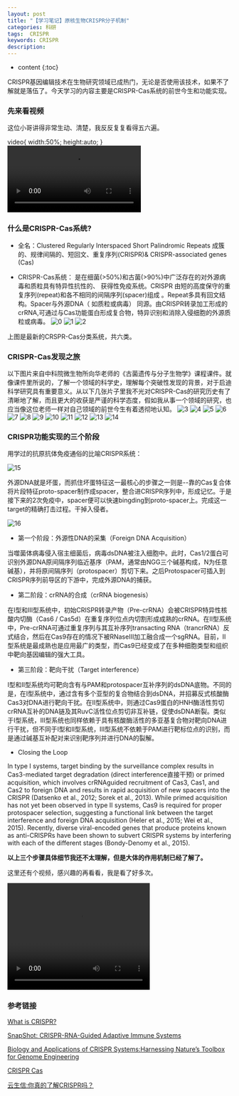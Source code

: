 ```yaml
---
layout: post
title: "【学习笔记】原核生物CRISPR分子机制"
categories: 科研
tags:  CRISPR 
keywords: CRISPR
description: 
---
```


* content
{:toc}


CRISPR基因编辑技术在生物研究领域已成热门，无论是否使用该技术，如果不了解就是落伍了。今天学习的内容主要是CRISPR-Cas系统的前世今生和功能实现。





### 先来看视频

这位小哥讲得非常生动、清楚，我反反复复看得五六遍。

video{
    width:50%;
    height:auto;
}
<video controls>
   	<source src="http://o7zaxp1i2.bkt.clouddn.com/What%20is%20CRISPR.mp4" type="video/mp4">
   </video>

### 什么是CRISPR-Cas系统?

- 全名：Clustered Regularly Interspaced Short Palindromic Repeats 成簇的、规律间隔的、短回文、重复序列(CRISPR)& CRISPR-associated genes (Cas)

- CRISPR-Cas系统： 是在细菌(>50%)和古菌(>90%)中广泛存在的对外源病毒和质粒具有特异性抗性的、 获得性免疫系统。CRISPR 由短的高度保守的重复序列(repeat)和各不相同的间隔序列(spacer)组成 。Repeat多具有回文结构。Spacer与外源DNA（ 如质粒或病毒） 同源。由CRISPR转录加工形成的crRNA,可通过与Cas功能蛋白形成复合物，特异识别和消除入侵细胞的外源质粒或病毒。 
![0](http://o7zaxp1i2.bkt.clouddn.com/d99e2932-9dd5-4f67-b08f-8346f4fbe1f3.png)
![1](http://o7zaxp1i2.bkt.clouddn.com/32cad66d-d001-4965-a357-a838ea20df84.jpg)
![2](http://o7zaxp1i2.bkt.clouddn.com/8a29c491-89a4-4198-9b9a-7e50196703c8.jpg)


上图是最新的CRSPR-Cas分类系统，共六类。

### CRISPR-Cas发现之旅

以下图片来自中科院微生物所向华老师的《古菌遗传与分子生物学》课程课件。就像课件里所说的，了解一个领域的科学史，理解每个突破性发现的背景，对于启迪科学研究具有重要意义。从以下几张片子里我不光对CRISPR-Cas的研究历史有了清晰地了解，而且更大的收获是严谨的科学态度，假如我从事一个领域的研究，也应当像这位老师一样对自己领域的前世今生有着透彻地认知。
![3](http://o7zaxp1i2.bkt.clouddn.com/5a7ee53d-8e38-4a7d-bf13-af8b1f730e3a.jpg)
![4](http://o7zaxp1i2.bkt.clouddn.com/0009.jpg)
![5](http://o7zaxp1i2.bkt.clouddn.com/0011.jpg)
![6](http://o7zaxp1i2.bkt.clouddn.com/0012.jpg)
![7](http://o7zaxp1i2.bkt.clouddn.com/0013.jpg)
![8](http://o7zaxp1i2.bkt.clouddn.com/0014.jpg)
![9](http://o7zaxp1i2.bkt.clouddn.com/0015.jpg)
![10](http://o7zaxp1i2.bkt.clouddn.com/0016.jpg)
![11](http://o7zaxp1i2.bkt.clouddn.com/0017.jpg)
![12](http://o7zaxp1i2.bkt.clouddn.com/0018.jpg)
![13](http://o7zaxp1i2.bkt.clouddn.com/0019.jpg)
![14](http://o7zaxp1i2.bkt.clouddn.com/0020.jpg)







### CRISPR功能实现的三个阶段

用学过的抗原抗体免疫通俗的比喻CRISPR系统：

![15](http://o7zaxp1i2.bkt.clouddn.com/6a3c8fd5-92e7-4c8a-be6d-352ff54926f6.jpg)

外源DNA就是坏蛋，而抓住坏蛋特征这一最核心的步骤之一则是--靠的Cas复合体将片段特征proto-spacer制作成spacer，整合进CRISPR序列中，形成记忆。于是接下来的2次免疫中，spacer便可以快速bingding到proto-spacer上。完成这一target的精确打击过程。干掉入侵者。

![16](http://o7zaxp1i2.bkt.clouddn.com/7c1c4209-9463-4781-ace4-204be2a94188.jpg)

- 第一个阶段：外源性DNA的采集（Foreign DNA Acquisition）

 当噬菌体病毒侵入宿主细菌后，病毒dsDNA被注入细胞中。此时，Cas1/2蛋白可识别外源DNA原间隔序列临近基序（PAM，通常由NGG三个碱基构成，N为任意碱基），并将原间隔序列（protospacer）剪切下来。之后Protospacer可插入到CRISPR序列前导区的下游中，完成外源DNA的捕获。

- 第二阶段：crRNA的合成（crRNA biogenesis）

 在I型和III型系统中，初始CRISPR转录产物（Pre-crRNA）会被CRISPR特异性核酸内切酶（Cas6 / Cas5d）在重复序列位点内切割形成成熟的crRNA。在II型系统中，Pre-crRNA可通过重复序列与其互补序列transacting RNA（trancrRNA）反式结合，然后在Cas9存在的情况下被RNaseIII加工融合成一个sgRNA。目前，II型系统是最成熟也是应用最广的类型，而Cas9已经变成了在多种细胞类型和组织中靶向基因编辑的强大工具。

- 第三阶段：靶向干扰（Target interference）

 I型和II型系统均可靶向含有与PAM和protospacer互补序列的dsDNA底物。不同的是，在I型系统中，通过含有多个亚型的复合物结合到dsDNA，并招募反式核酸酶Cas3对DNA进行靶向干扰。在II型系统中，则通过Cas9蛋白的HNH酶活性剪切crRNA互补的DNA链及其RuvC活性位点剪切非互补链，促使dsDNA断裂。类似于I型系统，III型系统也同样依赖于具有核酸酶活性的多亚基复合物对靶向DNA进行干扰，但不同于I型和II型系统，III型系统不依赖于PAM进行靶标位点的识别，而是通过碱基互补配对来识别靶序列并进行DNA的裂解。

- Closing the Loop

In type I systems, target binding by the surveillance complex results in Cas3-mediated target degradation (direct interference直接干预) or primed acquisition, which involves crRNAguided recruitment of Cas3, Cas1, and Cas2 to foreign DNA and results in rapid acquisition of new spacers into the CRISPR (Datsenko et al., 2012; Sorek et al., 2013). While primed acquisition has not yet been observed in type II systems, Cas9 is required for proper protospacer selection, suggesting a functional link between the target interference and foreign DNA acquisition (Heler et al., 2015; Wei et al., 2015). Recently, diverse viral-encoded genes that produce proteins known as anti-CRISPRs have been shown to subvert CRISPR systems by interfering with each of the different stages (Bondy-Denomy et al., 2015).

**以上三个步骤具体细节我还不太理解，但是大体的作用机制已经了解了。**

这里还有个视频，感兴趣的再看看，我是看了好多次。

<video  width="320" height="240" controls>
   	<source src="http://o7zaxp1i2.bkt.clouddn.com/Genome%20Editing%20with%20CRISPR-Cas9.mp4" type="video/mp4">
   </video>

### 参考链接

[What is CRISPR?](https://www.youtube.com/watch?v=MnYppmstxIs)

[SnapShot: CRISPR-RNA-Guided Adaptive Immune Systems](http://www.cell.com/cell/pdf/S0092-8674(15)01131-9.pdf)

[Biology and Applications of CRISPR Systems:Harnessing Nature’s Toolbox for Genome Engineering](http://www.cell.com/cell/pdf/S0092-8674(15)01699-2.pdf)

[CRISPR Cas](https://felixfan.gitbooks.io/pm/content/chapter%2015.html)

[云生信:你真的了解CRISPR吗？](http://mp.weixin.qq.com/s?__biz=MzAwNjE0MDY3MQ==&mid=2650694339&idx=1&sn=ba4c655993fd01954be56c091203fa68&chksm=831b2553b46cac4546ca1781d2a0c0c0fcc129b2c3b7ef93ef62bd1672e980a8da6a62545585&mpshare=1&scene=23&srcid=1203BowYfom0iNREqefhOQRa#rd)

